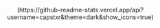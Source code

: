 <p align="center">
 (https://github-readme-stats.vercel.app/api?username=capstxr&theme=dark&show_icons=true)
</p>
